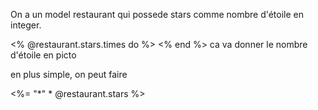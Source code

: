 On a un model restaurant qui possede stars comme nombre d'étoile  en integer.

<% @restaurant.stars.times do %>
  <i class="fa fa-star"></i>
<% end %>
ca va donner le nombre d'étoile en picto

en plus simple, on peut faire 
<p><%= "*" * @restaurant.stars %></p>
